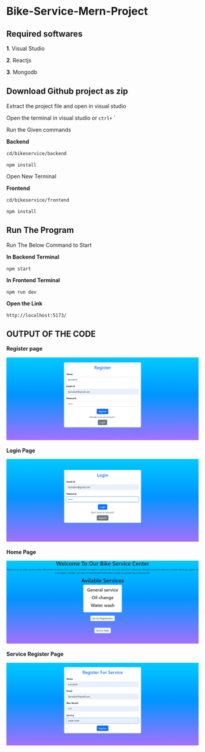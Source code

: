 # Bike-Service-Mern-Project
## Required softwares
**1**. Visual Studio

**2**. Reactjs
 
**3**. Mongodb

## Download Github project as zip
Extract the project file and open in visual studio

Open the terminal in visual studio or `ctrl+` `

Run the Given commands

**Backend**

```cd
cd/bikeservice/backend
```

```install
npm install
```
Open New Terminal

**Frontend**

```cd
cd/bikeservice/frontend
```

```install
npm install
```

## Run The Program

Run The Below Command to Start

**In Backend Terminal**

```cd
npm start
```

**In Frontend Terminal**

```cd
npm run dev
```

**Open the Link**

```link
http://localhost:5173/
```
## OUTPUT OF THE CODE

**Register page**

![alt text](https://github.com/kamaleshjk/Bike-Service-Mern-Project/blob/main/images/Screenshot%202023-10-18%20171746.png
 "Logo Title Text 1")

 **Login Page**

 ![alt text](https://github.com/kamaleshjk/Bike-Service-Mern-Project/blob/main/images/Screenshot%202023-10-18%20171803.png
 "Logo Title Text 1")

 **Home Page**

 ![alt text](https://github.com/kamaleshjk/Bike-Service-Mern-Project/blob/main/images/Screenshot%202023-10-18%20171823.png
 "Logo Title Text 1")

 **Service Register Page**

 ![alt text](https://github.com/kamaleshjk/Bike-Service-Mern-Project/blob/main/images/Screenshot%202023-10-18%20171854.png
 "Logo Title Text 1")
